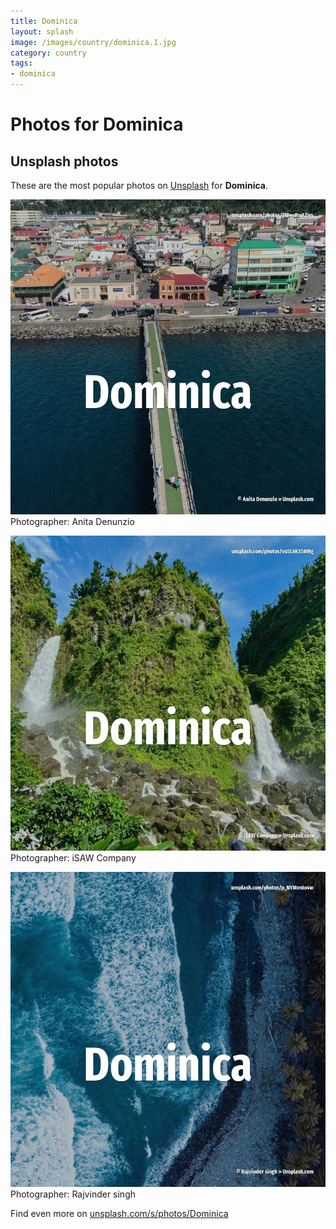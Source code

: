 ```yaml
---
title: Dominica
layout: splash
image: /images/country/dominica.1.jpg
category: country
tags:
- dominica
---
```

# Photos for Dominica
 
## Unsplash photos
These are the most popular photos on [Unsplash](https://unsplash.com) for **Dominica**.
 
![Dominica](/images/country/dominica.1.jpg)
Photographer:  Anita Denunzio
 
![Dominica](/images/country/dominica.2.jpg)
Photographer:  iSAW Company
 
![Dominica](/images/country/dominica.3.jpg)
Photographer:  Rajvinder singh
 
Find even more on [unsplash.com/s/photos/Dominica](https://unsplash.com/s/photos/Dominica)
 
